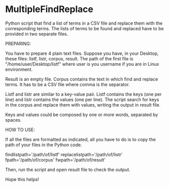 # MultipleFindReplace
Python script that find a list of terms in a CSV file and replace them with the corresponding terms. The lists of terms to be found and replaced have to be provided in two separate files.

PREPARING: 

You have to prepare 4 plain text files.
Suppose you have, in your Desktop, these files: listf, listr, corpus, result.
The path of the first file is "/home/user/Desktop/listf" where user is you username if you are in Linux environment.

Result is an empty file.
Corpus contains the text in which find and replace terms. It has to be a CSV file where comma is the separator.

Listf and listr are similar to a key-value pair. Listf contains the keys (one per line) and listr contains the values (one per line). The script search for keys in the corpus and replace them with values, writing the output in result file.

Keys and values could be composed by one or more words, separated by spaces.

HOW TO USE:

If all the files are formatted as indicated, all you have to do is to copy the path of your files in the Python code.

findlistpath='/path/of/listf'
replacelistpath='/path/of/listr'
fpath='/path/of/corpus'
fwpath='/path/of/result'

Then, run the script and open result file to check the output.

Hope this helps!
